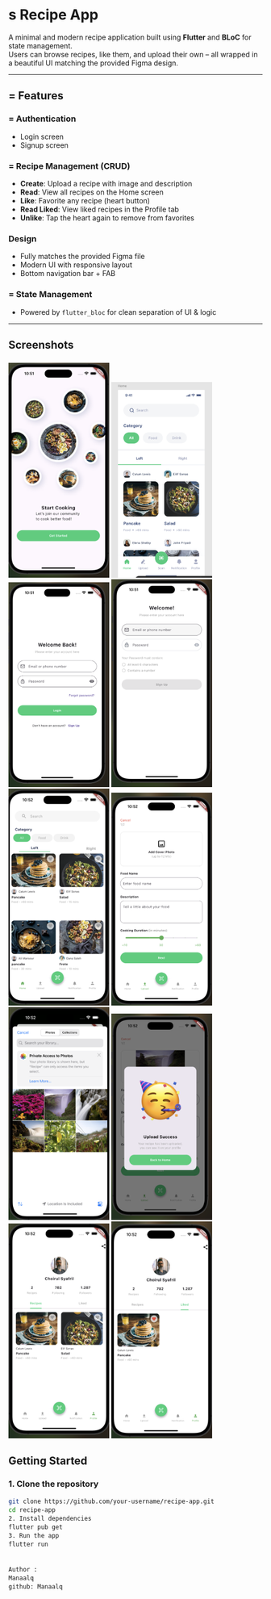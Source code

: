 # s Recipe App

A minimal and modern recipe application built using **Flutter** and **BLoC** for state management.  
Users can browse recipes, like them, and upload their own – all wrapped in a beautiful UI matching the provided Figma design.

---

## = Features

### = Authentication
- Login screen
- Signup screen

### = Recipe Management (CRUD)
- **Create**: Upload a recipe with image and description
- **Read**: View all recipes on the Home screen
- **Like**: Favorite any recipe (heart button)
- **Read Liked**: View liked recipes in the Profile tab
- **Unlike**: Tap the heart again to remove from favorites

###  Design
- Fully matches the provided Figma file
- Modern UI with responsive layout
- Bottom navigation bar + FAB

### = State Management
- Powered by `flutter_bloc` for clean separation of UI & logic

---

##  Screenshots

###
<img src="recipe/assets/screenshot/p1.png" width="200"/>  
<img src="recipe/assets/screenshot/p2.png" width="200"/>  
<img src="recipe/assets/screenshot/p3.png" width="200"/>  
<img src="recipe/assets/screenshot/p4.png" width="200"/>  
<img src="recipe/assets/screenshot/p5.png" width="200"/>  
<img src="recipe/assets/screenshot/p6.png" width="200"/>  
<img src="recipe/assets/screenshot/p7.png" width="200"/>  
<img src="recipe/assets/screenshot/p8.png" width="200"/>  
<img src="recipe/assets/screenshot/p9.png" width="200"/>  
<img src="recipe/assets/screenshot/p10.png" width="200"/>  

##  Getting Started

### 1. Clone the repository

```bash
git clone https://github.com/your-username/recipe-app.git
cd recipe-app
2. Install dependencies
flutter pub get
3. Run the app
flutter run


Author :
Manaalq
github: Manaalq
